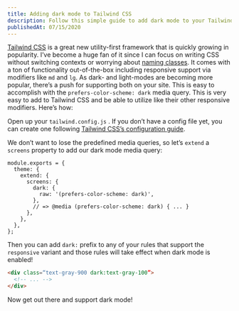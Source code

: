 ```yaml
---
title: Adding dark mode to Tailwind CSS
description: Follow this simple guide to add dark mode to your Tailwind CSS configuration.
publishedAt: 07/15/2020
---
```

[Tailwind CSS](https://tailwindcss.com) is a great new utility-first framework that is quickly growing in popularity. I’ve become a huge fan of it since I can focus on writing CSS without switching contexts or worrying about [naming classes](https://www.martinfowler.com/bliki/TwoHardThings.html). It comes with a ton of functionality out-of-the-box including responsive  support via modifiers like `md` and `lg`. As dark- and light-modes are becoming more popular, there’s a push for supporting both on your site. This is easy to accomplish with the `prefers-color-scheme: dark` media query. This is very easy to add to Tailwind CSS and be able to utilize like their other responsive modifiers. Here’s how:

Open up your `tailwind.config.js` . If you don’t have a config file yet, you can create one following [Tailwind CSS’s configuration guide](https://tailwindcss.com/docs/configuration/).

We don’t want to lose the predefined media queries, so let’s `extend` a `screens` property to add our dark mode media query:

```js[tailwind.config.js]
module.exports = {
  theme: {
    extend: {
      screens: {
        dark: {
          raw: '(prefers-color-scheme: dark)',
        },
        // => @media (prefers-color-scheme: dark) { ... }
      },
    },
  },
};
```

Then you can add `dark:` prefix to any of your rules that support the `responsive` variant and those rules will take effect when dark mode is enabled!

```html
<div class=“text-gray-900 dark:text-gray-100”>
  <!-- ... -->
</div>
```

Now get out there and support dark mode!
